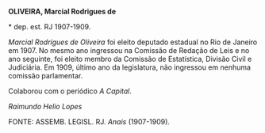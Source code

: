 **OLIVEIRA, Marcial Rodrigues de**

\* dep. est. RJ 1907-1909.

*Marcial Rodrigues de Oliveira* foi eleito deputado estadual no Rio de
Janeiro em 1907. No mesmo ano ingressou na Comissão de Redação de Leis e
no ano seguinte, foi eleito membro da Comissão de Estatística, Divisão
Civil e Judiciária. Em 1909, último ano da legislatura, não ingressou em
nenhuma comissão parlamentar.

Colaborou com o periódico *A Capital*.

*Raimundo Helio Lopes*

FONTE: ASSEMB. LEGISL. RJ. *Anais* (1907-1909).
